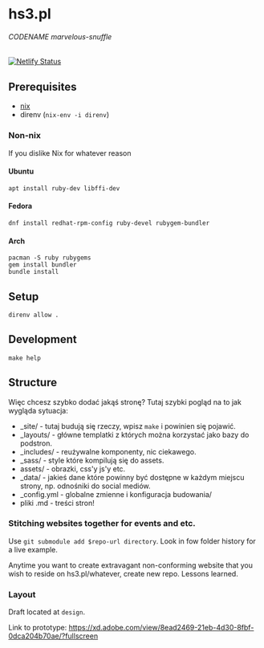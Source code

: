 # hs3.pl
###### CODENAME marvelous-snuffle

[![Netlify Status](https://api.netlify.com/api/v1/badges/d61529cf-7e8a-4de7-927c-5358cf4d7fa5/deploy-status)](https://app.netlify.com/sites/naughty-volhard-02c8b8/deploys)

## Prerequisites
- [nix](https://nixos.org/nix/manual/#chap-installation)
- direnv (`nix-env -i direnv`)

### Non-nix
If you dislike Nix for whatever reason

#### Ubuntu 
```
apt install ruby-dev libffi-dev
```

#### Fedora
```
dnf install redhat-rpm-config ruby-devel rubygem-bundler
```

#### Arch
```
pacman -S ruby rubygems
gem install bundler
bundle install
```

## Setup
```
direnv allow .
```

## Development
```
make help
```

## Structure

Więc chcesz szybko dodać jakąś stronę?
Tutaj szybki pogląd na to jak wygląda sytuacja:

* _site/ - tutaj budują się rzeczy, wpisz `make` i powinien się pojawić.
* _layouts/ - główne templatki z których można korzystać jako bazy do podstron.
* _includes/ - reużywalne komponenty, nic ciekawego.
* _sass/ - style które kompilują się do assets.
* assets/ - obrazki, css'y js'y etc.
* _data/ - jakieś dane które powinny być dostępne w każdym miejscu strony, np. odnośniki do social mediów.
* _config.yml - globalne zmienne i konfiguracja budowania/
* pliki .md - treści stron!

### Stitching websites together for events and etc.

Use `git submodule add $repo-url directory`. Look in fow folder history for a live example.

Anytime you want to create extravagant non-conforming website that you wish to reside on hs3.pl/whatever, create new repo.
Lessons learned.

### Layout
Draft located at `design`.

Link to prototype: https://xd.adobe.com/view/8ead2469-21eb-4d30-8fbf-0dca204b70ae/?fullscreen

